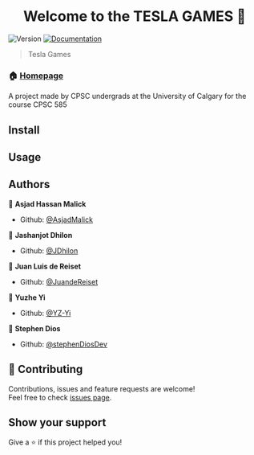 <h1 align="center">Welcome to the TESLA GAMES 👋</h1>
<p>
  <img alt="Version" src="https://img.shields.io/badge/version-1.0.0-blue.svg?cacheSeconds=2592000" />
  <a href="https://github.com/JuandeReiset/Tesla-Games/README.md" target="_blank">
    <img alt="Documentation" src="https://img.shields.io/badge/documentation-yes-brightgreen.svg" />
  </a>
</p>

> Tesla Games

### 🏠 [Homepage](https://github.com/JuandeReiset/Tesla-Games)

A project made by CPSC undergrads at the University of Calgary for the course CPSC 585


## Install



## Usage



## Authors

👤 **Asjad Hassan Malick**

- Github: [@AsjadMalick](https://github.com/AsjadMalick)

👤 **Jashanjot Dhilon**

- Github: [@JDhilon](https://github.com/JDhilon)


👤 **Juan Luis de Reiset**

- Github: [@JuandeReiset](https://github.com/JuandeReiset)

👤 **Yuzhe Yi**

- Github: [@YZ-Yi](https://github.com/YZ-Yi)

👤 **Stephen Dios**

- Github: [@stephenDiosDev](https://github.com/stephenDiosDev)

## 🤝 Contributing

Contributions, issues and feature requests are welcome!<br />Feel free to check [issues page](https://github.com/JuandeReiset/Tesla-Games/issues).

## Show your support

Give a ⭐️ if this project helped you!

